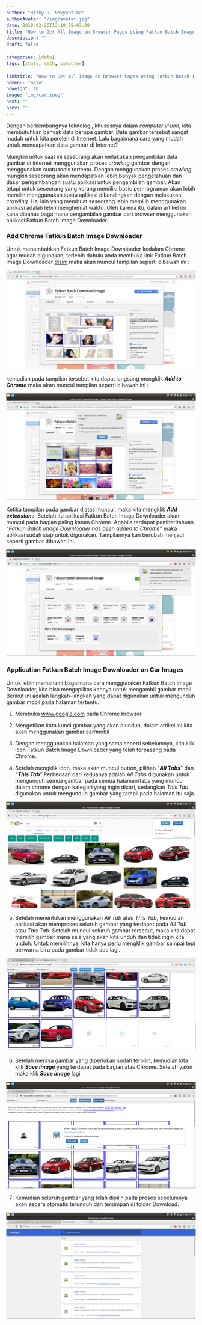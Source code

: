 ```yaml
---
author: "Rizky D. Novyantika"
authorAvatar: "/img/avatar.jpg"
date: 2018-02-26T13:19:28+07:00
title: "How to Get All Image on Browser Pages Using Fatkun Batch Image Downloader"
description: ""
draft: false

categories: [data]
tags: [stats, math, computer]

linktitle: "How to Get All Image on Browser Pages Using Fatkun Batch Image Downloader"
nomenu: "main"
noweight: 10
image: "img/car.jpeg"
next: ""
prev: ""
---
```


Dengan berkembangnya teknologi, khususnya dalam _computer vision_, kita membutuhkan banyak data berupa gambar. Data gambar tersebut sangat mudah untuk kita peroleh di Internet. Lalu bagaimana cara yang mudah untuk mendapatkan data gambar di Internet? 

Mungkin untuk saat ini seseorang akan melakukan pengambilan data gambar di internet menggunakan proses _crowling_ gambar dengan menggunakan suatu tools tertentu. Dengan menggunakan proses _crowling_ mungkin seseorang akan mendapatkan lebih banyak pengetahuan dan dasar pengembangan suatu aplikasi untuk pengambilan gambar. Akan tetapi untuk seseorang yang kurang memiliki basic pemrograman akan lebih memilih menggunakan suatu aplikasi dibandingkan dengan melakukan _crawling_. Hal lain yang membuat seseorang lebih memilih menggunakan aplikasi adalah lebih menghemat waktu. Oleh karena itu, dalam artikel ini kana dibahas bagaimana pengambilan gambar dari browser menggunakan aplikasi Fatkun Batch Image Downloader.

### Add Chrome Fatkun Batch Image Downloader
Untuk menambahkan Fatkun Batch Image Downloader kedalam Chrome agar mudah digunakan, terlebih dahulu anda membuka link Fatkun Batch Image Downloader [disini](https://chrome.google.com/webstore/detail/fatkun-batch-download-ima/nnjjahlikiabnchcpehcpkdeckfgnohf) maka akan muncul tampilan seperti dibawah ini :

![Figure 1](/images/how-to-get-all-image-on-browser-pages-using-fatkun-batch-image-downloader/1.png)

kemudian pada tampilan tersebut kita dapat langsung mengklik ***Add to Chrome*** maka akan muncul tampilan seperti dibawah ini :

![Figure 2](/images/how-to-get-all-image-on-browser-pages-using-fatkun-batch-image-downloader/2.png)

Ketika tampilan pada gambar diatas muncul, maka kita mengklik ***Add extension***a. Setelah itu aplikasi Fatkun Batch Image Downloader akan muncul pada bagian paling kanan Chrome. Apabila terdapat pemberitahuan "_Fatkun Batch Image Downloader has been added to Chrome_" maka aplikasi sudah siap untuk digunakan. Tampilannya kan berubah menjadi seperti gambar dibawah ini.

![Figure 3](/images/how-to-get-all-image-on-browser-pages-using-fatkun-batch-image-downloader/3.png)

### Application Fatkun Batch Image Downloader on Car Images
Untuk lebih memahami bagaimana cara menggunakan Fatkun Batch Image Downloader, kita bisa mengaplikasikannya untuk mengambil gambar mobil. Berikut ini adalah langkah-langkah yang dapat digunakan untuk mengunduh gambar mobil pada halaman tertentu.

1. Membuka www.google.com pada Chrome browser
2. Mengetikan kata kunci gambar yang akan diunduh, dalam artikel ini kita akan menggunakan gambar car/mobil
3. Dengan menggunakan halaman yang sama seperti sebelumnya, kita klik icon Fatkun Batch Image Downloader yang telah terpasang pada Chrome. 

4. Setelah mengklik icon, maka akan muncul button, pilihan "***All Tabs***" dan "***This Tab***" Perbedaan dari keduanya adalah _All Tabs_ digunakan untuk mengunduh semua gambar pada semua halaman/tabs yang muncul dalam chrome dengan kategori yang ingin dicari, sedangkan _This Tab_ digunakan untuk mengunduh gambar yang tampil pada halaman itu saja.

![Figure 4](/images/how-to-get-all-image-on-browser-pages-using-fatkun-batch-image-downloader/4.png)

5. Setelah menentukan menggunakan _All Tab_ atau _This Tab_, kemudian aplikasi akan memproses seluruh gambar yang terdapat pada _All Tab_ atau _This Tab_. Setelah muncul seluruh gambar tersebut, maka kita dapat memilih gambar mana saja yang akan kita unduh dan tidak ingin kita unduh. Untuk memilihnya, kita hanya perlu mengklik gambar sampai tepi berwarna biru pada gambar tidak ada lagi.

![Figure 6](/images/how-to-get-all-image-on-browser-pages-using-fatkun-batch-image-downloader/6.png)

6. Setelah merasa gambar yang diperlukan sudah terpilih, kemudian kita klik ***Save image*** yang terdapat pada bagian atas Chrome. Setelah yakin maka klik ***Save image*** lagi

![Figure 7](/images/how-to-get-all-image-on-browser-pages-using-fatkun-batch-image-downloader/7.png)

7. Kemudian seluruh gambar yang telah dipilih pada proses sebelumnya akan secara otomatis terunduh dan tersimpan di folder Download.

![Figure 8](/images/how-to-get-all-image-on-browser-pages-using-fatkun-batch-image-downloader/8.png)